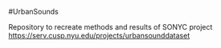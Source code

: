 
#UrbanSounds 

Repository to recreate methods and results of SONYC project
   https://serv.cusp.nyu.edu/projects/urbansounddataset


